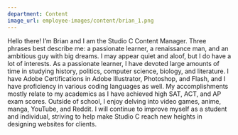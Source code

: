 ```yaml
---
department: Content
image_url: employee-images/content/brian_1.png
---
```

Hello there! I’m Brian and I am the Studio C Content Manager. Three phrases best describe me: a passionate learner, a renaissance man, and an ambitious guy with big dreams. I may appear quiet and aloof, but I do have a lot of interests. As a passionate learner, I have devoted large amounts of time in studying history, politics, computer science, biology, and literature. I have Adobe Certifications in Adobe Illustrator, Photoshop, and Flash, and I have proficiency in various coding languages as well. My accomplishments mostly relate to my academics as I have achieved high SAT, ACT, and AP exam scores. Outside of school, I enjoy delving into video games, anime, manga, YouTube, and Reddit. I will continue to improve myself as a student and individual, striving to help make Studio C reach new heights in designing websites for clients.
